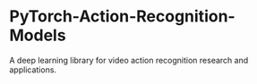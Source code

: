 # PyTorch-Action-Recognition-Models
A deep learning library for video action recognition research and applications.
